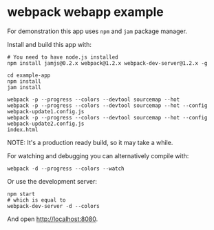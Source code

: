 # webpack webapp example

For demonstration this app uses `npm` and `jam` package manager.

Install and build this app with:

``` text
# You need to have node.js installed
npm install jamjs@0.2.x webpack@1.2.x webpack-dev-server@1.2.x -g

cd example-app
npm install
jam install

webpack -p --progress --colors --devtool sourcemap --hot
webpack -p --progress --colors --devtool sourcemap --hot --config webpack-update1.config.js
webpack -p --progress --colors --devtool sourcemap --hot --config webpack-update2.config.js
index.html
```

NOTE: It's a production ready build, so it may take a while.

For watching and debugging you can alternatively compile with:

``` text
webpack -d --progress --colors --watch
```

Or use the development server:

``` text
npm start
# which is equal to
webpack-dev-server -d --colors
```

And open [http://localhost:8080](http://localhost:8080).